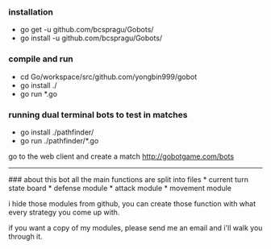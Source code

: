 
### installation
* go get -u github.com/bcspragu/Gobots/
* go install -u github.com/bcspragu/Gobots/

### compile and run
* cd Go/workspace/src/github.com/yongbin999/gobot
* go install ./
* go run *.go

### running dual terminal bots to test in matches
* go install ./pathfinder/
* go run ./pathfinder/*.go

go to the web client and create a match
http://gobotgame.com/bots

<hr>
### about this bot
all the main functions are split into files
* current turn state board
* defense module
* attack module
* movement module 

i hide those modules from github, you can create those function with what every strategy you come up with.

if you want a copy of my modules, please send me an email and i'll walk you through it.